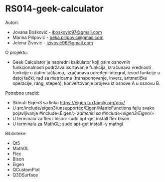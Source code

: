# RS014-geek-calculator

Autori:
   + Jovana Bošković - jboskovic97@gmail.com
   + Marina Pilipović - beka.pilipovic@gmail.com
   + Jelena Živović - jzivovic96@gmail.com
    
O projektu:
   + Geek Calculator je napredni kalkulator koji osim osnovnih funkcionalnosti podržava iscrtavanje funkcija, izračunava vrednosti funkcije u datim tačkama, izračunava određeni integral, izvod funkcije u datoj tački, rad sa matricama (transponovanje, inverz, aritmetičke operacije, rang, stepen), konvertovanje brojeva iz osnove A u osnovu B.

Potrebno uraditi:
   + Skinuti Eigen3 sa linka https://eigen.tuxfamily.org/dox/
   + U src/include/eigen3/unsupported/Eigen/MatrixFunctions fajlu svako pojavljivanje #include<Eigen/_> zameniti sa #include<eigen3/Eigen/_>
   + U terminalu za flex i bison: sudo apt-get install flex bison
   + U terminalu za MathGL: sudo apt-get install -y mathgl

Biblioteke:
   + Qt5
   + MathGL
   + Flex
   + Bison
   + Eigen
   + QCustomPlot
   + Q3DSurface
    

